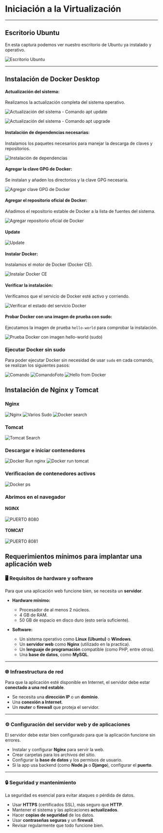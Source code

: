 # Iniciación a la Virtualización
---

##  Escritorio Ubuntu

En esta captura podemos ver nuestro escritorio de Ubuntu ya instalado y operativo.

![Escritorio Ubuntu](imagenes/img1.png)

---

##  Instalación de Docker Desktop

#### Actualización del sistema:

Realizamos la actualización completa del sistema operativo.

![Actualización del sistema - Comando apt update](imagenes/img2.png)

![Actualización del sistema - Comando apt upgrade](imagenes/img3.png)

#### Instalación de dependencias necesarias:

Instalamos los paquetes necesarios para manejar la descarga de claves y repositorios.

![Instalación de dependencias](imagenes/img4.png)

#### Agregar la clave GPG de Docker:

Se instalan y añaden los directorios y la clave GPG necesaria.

![Agregar clave GPG de Docker](imagenes/img5.png)

#### Agregar el repositorio oficial de Docker:

Añadimos el repositorio estable de Docker a la lista de fuentes del sistema.

![Agregar repositorio oficial de Docker](imagenes/img6.png)

#### Update
![Update](imagenes/img7.png)

#### Instalar Docker:

Instalamos el motor de Docker (Docker CE).

![Instalar Docker CE](imagenes/img8.png)

#### Verificar la instalación:

Verificamos que el servicio de Docker esté activo y corriendo.

![Verificar el estado del servicio Docker](imagenes/img9.png)

#### Probar Docker con una imagen de prueba con sudo:

Ejecutamos la imagen de prueba `hello-world` para comprobar la instalación.

![Prueba Docker con imagen hello-world (sudo)](imagenes/img10.png)

### Ejecutar Docker sin sudo

Para poder ejecutar Docker sin necesidad de usar `sudo` en cada comando, se realizan los siguientes pasos:

![Comando](imagenes/img11.png)
![ComandoFoto](imagenes/img12.png)
![Hello from Docker](imagenes/img13.png)

## Instalación de Nginx y Tomcat

### Nginx

![Nginx](imagenes/img14.png)
![Varios Sudo](imagenes/img15.png)
![Docker search](imagenes/img16.png)

### Tomcat

![Tomcat Search](imagenes/img17.png)

### Descargar e iniciar contenedores

![Docker Run nginx](imagenes/img18.png)
![Docker run tomcat](imagenes/img19.png)

### Verificacion de contenedores activos

![Docker ps](imagenes/img20.png)

### Abrimos en el navegador

#### NGINX

![PUERTO 8080](imagenes/img21.png)

#### TOMCAT

![PUERTO 8081](imagenes/img22.png)









## Requerimientos mínimos para implantar una aplicación web

### 🖥️ Requisitos de hardware y software
Para que una aplicación web funcione bien, se necesita un **servidor**.  

- **Hardware mínimo:**
  - Procesador de al menos 2 núcleos.  
  - 4 GB de RAM.  
  - 50 GB de espacio en disco duro (esto sería suficiente).  

- **Software:**
  - Un sistema operativo como **Linux (Ubuntu)** o **Windows**.  
  - Un **servidor web** como **Nginx** (utilizado en la practica).  
  - Un **lenguaje de programación** compatible (como PHP, entre otros).  
  - Una **base de datos**, como **MySQL**.  

---

### 🌐 Infraestructura de red
Para que la aplicación esté disponible en Internet, el servidor debe estar **conectado a una red estable**.  

- Se necesita una **dirección IP** o un **dominio**.  
- Una **conexión a Internet**.  
- Un **router** o **firewall** que proteja el servidor.  

---

### ⚙️ Configuración del servidor web y de aplicaciones
El servidor debe estar bien configurado para que la aplicación funcione sin errores.  

- Instalar y configurar **Nginx** para servir la web.  
- Crear carpetas para los archivos del sitio.  
- Configurar la **base de datos** y los permisos de usuario.  
- Si la app usa backend (como **Node.js** o **Django**), configurar el **puerto**.  

---

### 🔒 Seguridad y mantenimiento
La seguridad es esencial para evitar ataques o pérdida de datos.  

- Usar **HTTPS** (certificados SSL), más seguro que **HTTP**.  
- Mantener el sistema y las aplicaciones **actualizados**.  
- Hacer **copias de seguridad** de los datos.  
- Usar **contraseñas seguras** y un **firewall**.  
- Revisar regularmente que todo funcione bien.  

